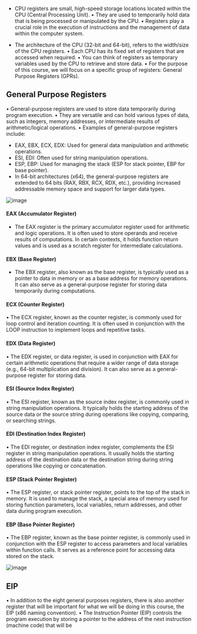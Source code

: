 - CPU registers are small, high-speed storage locations located within the CPU (Central Processing Unit).
• They are used to temporarily hold data that is being processed or manipulated by the CPU.
• Registers play a crucial role in the execution of instructions and the management of data within the computer system.

- The architecture of the CPU (32-bit and 64-bit), refers to the width/size of the CPU registers.
• Each CPU has its fixed set of registers that are accessed when required.
• You can think of registers as temporary variables used by the CPU to retrieve and store data.
• For the purpose of this course, we will focus on a specific group of registers: General Purpose Registers (GPRs).

## General Purpose Registers

• General-purpose registers are used to store data temporarily during program execution.
• They are versatile and can hold various types of data, such as integers, memory addresses, or intermediate results of arithmetic/logical operations.
• Examples of general-purpose registers include:
- EAX, EBX, ECX, EDX: Used for general data manipulation and arithmetic operations.
- ESI, EDI: Often used for string manipulation operations.
- ESP, EBP: Used for managing the stack (ESP for stack pointer, EBP for base pointer).
- In 64-bit architectures (x64), the general-purpose registers are extended to 64 bits (RAX, RBX, RCX, RDX, etc.), providing increased addressable memory space and support for larger data types.

![image](https://github.com/user-attachments/assets/7aed79de-ae9b-4e87-9eb6-03701550f442)

#### EAX (Accumulator Register)
- The EAX register is the primary accumulator register used for arithmetic and logic operations. It is often used to store operands and receive results of computations. In certain contexts, it holds function return values and is used as a scratch register for intermediate calculations.
#### EBX (Base Register)
- The EBX register, also known as the base register, is typically used as a pointer to data in memory or as a base address for memory operations. It can also serve as a general-purpose register for storing data temporarily during computations.
#### ECX (Counter Register)
• The ECX register, known as the counter register, is commonly used for loop control and iteration counting. It is often used in conjunction with the LOOP instruction to implement loops and repetitive tasks.
#### EDX (Data Register)
• The EDX register, or data register, is used in conjunction with EAX for certain arithmetic operations that require a wider range of data storage (e.g., 64-bit multiplication and division). It can also serve as a general-purpose register for storing data. 
#### ESI (Source Index Register)
• The ESI register, known as the source index register, is commonly used in string manipulation operations. It typically holds the starting address of the source data or the source string during operations like copying, comparing, or searching strings.
#### EDI (Destination Index Register)
• The EDI register, or destination index register, complements the ESI register in string manipulation operations. It usually holds the starting address of the destination data or the destination string during string operations like copying or concatenation.
#### ESP (Stack Pointer Register)
• The ESP register, or stack pointer register, points to the top of the stack in memory. It is used to manage the stack, a special area of memory used for storing function parameters, local variables, return addresses, and other data during program execution.
#### EBP (Base Pointer Register)
• The EBP register, known as the base pointer register, is commonly used in conjunction with the ESP register to access parameters and local variables within function calls. It serves as a reference point for accessing data stored on the stack.

![image](https://github.com/user-attachments/assets/99e29a76-d5d9-4532-8c13-86a865c9f8a1)

## EIP
• In addition to the eight general purposes registers, there is also another register that will be important for what we will be doing in this course, the ElP (x86 naming convention).
• The Instruction Pointer (EIP) controls the program execution by storing a pointer to the address of the next instruction (machine code) that will be
